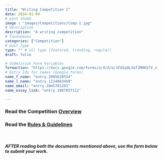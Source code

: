 ```yaml
---
title: "Writing Competition 1"
date: 2024-01-04
# post thumb
image : "images/Competitions/Comp-1.jpg"
# description
description: "A writing competition"
# Taxonomies
categories: ["Competition"]
# post type
type: "" # all type (featured, trending, regular)
draft: false

# Submission Form Variables
formaction: "https://docs.google.com/forms/u/4/d/e/1FAIpQLSef3M0K57V_x1D0MHw0qgKxY-iL3obT6RroJALvSRpRvZrfag/formResponse"
# Entry Ids for names (Google forms)
name_f_name: "entry.2005620554"
name_l_name: "entry.1224863499"
name_email: "entry.1045781291"
name_essay_link: "entry.1967057112"

---
```


### Read the Competition [Overview](https://docs.google.com/document/d/1nzHHh7fG1VOXRNDjgZsUWj7c8SGbGg_FDr6w6QjKauY/edit?usp=sharing "READ BEFORE YOU START!")

### Read the [Rules & Guidelines](https://docs.google.com/document/d/1lqT7Fm64hBzEkrYYqCBTUhae-kWippeiuqbXpXSJATs/edit?usp=sharing "IMPORTANT!")
<br>

##### **AFTER** reading **both** the documents mentioned above, use the form below to submit your work.